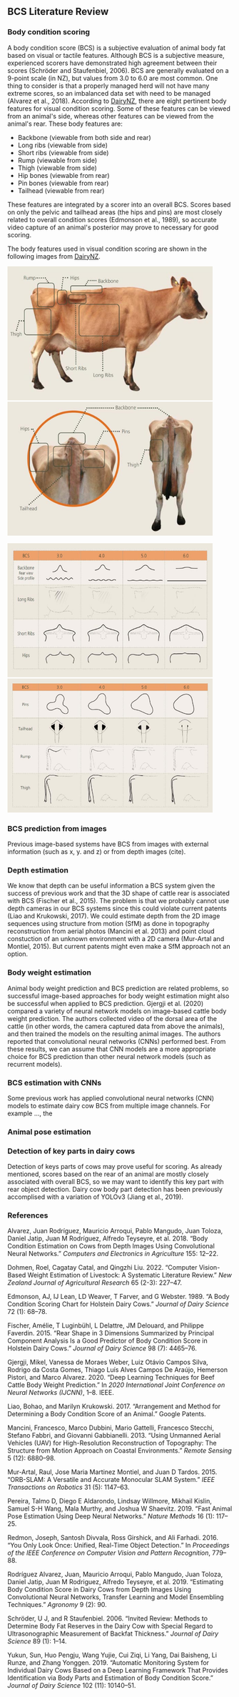 ## BCS Literature Review

### Body condition scoring
A body condition score (BCS) is a subjective evaluation of animal body fat based on visual or tactile features. Although BCS is a subjective measure, experienced scorers have demonstrated high agreement between their scores (Schröder and Staufenbiel, 2006). BCS are generally evaluated on a 9-point scale (in NZ), but values from 3.0 to 6.0 are most common. One thing to consider is that a properly managed herd will not have many extreme scores, so an imbalanced data set with need to be managed (Alvarez et al., 2018). According to [DairyNZ](https://www.dairynz.co.nz/animal/body-condition-scoring/how-to-bcs/), there are eight pertinent body features for visual condition scoring. Some of these features can be viewed from an animal's side, whereas other features can be viewed from the animal's rear. These body features are:

- Backbone (viewable from both side and rear)
- Long ribs (viewable from side)
- Short ribs (viewable from side)
- Rump (viewable from side)
- Thigh (viewable from side)
- Hip bones (viewable from rear)
- Pin bones (viewable from rear)
- Tailhead (viewable from rear)

These features are integrated by a scorer into an overall BCS. Scores based on only the pelvic and tailhead areas (the hips and pins) are most closely related to overall condition scores (Edmonson et al., 1989), so accurate video capture of an animal's posterior may prove to necessary for good scoring.

The body features used in visual condition scoring are shown in the following images from [DairyNZ](https://www.dairynz.co.nz/animal/body-condition-scoring/how-to-bcs/).

<p align="left">
  <img width="460" height="300" src="https://github.com/nckgreene/bcs.github.io/blob/master/img/bcs_critical_points_1.jpg">
  <img width="460" height="300" src="https://github.com/nckgreene/bcs.github.io/blob/master/img/bcs_critical_points_2.jpg">
</p>

<p align="left">
  <img width="460" height="300" src="https://github.com/nckgreene/bcs.github.io/blob/master/img/bcs_critical_points_3.jpg">
  <img width="460" height="300" src="https://github.com/nckgreene/bcs.github.io/blob/master/img/bcs_critical_points_4.jpg">
</p>


### BCS prediction from images
Previous image-based systems have BCS from images with external information (such as x, y. and z) or from depth images (cite). 


### Depth estimation
We know that depth can be useful information a BCS system given the success of previous work and that the 3D shape of cattle rear is associated with BCS (Fischer et al., 2015). The problem is that we probably cannot use depth cameras in our BCS systems since this could violate current patents (Liao and Krukowski, 2017). We could estimate depth from the 2D image sequences using structure from motion (SfM) as done in topography reconstruction from aerial photos (Mancini et al. 2013) and point cloud constuction of an unknown environment with a 2D camera (Mur-Artal and Montiel, 2015). But current patents might even make a SfM approach not an option.


### Body weight estimation
Animal body weight prediction and BCS prediction are related problems, so successful image-based approaches for body weight estimation might also be successful when applied to BCS prediction. Gjergji et al. (2020) compared a variety of neural network models on image-based cattle body weight prediction. The authors collected video of the dorsal area of the cattle (in other words, the camera captured data from above the animals), and then trained the models on the resulting animal images. The authors reported that convolutional neural networks (CNNs) performed best. From these results, we can assume that CNN models are a more appropriate choice for BCS prediction than other neural network models (such as recurrent models). 

### BCS estimation with CNNs
Some previous work has applied convolutional neural networks (CNN) models to estimate dairy cow BCS from multiple image channels. For example ..., the 


### Animal pose estimation


### Detection of key parts in dairy cows
Detection of keys parts of cows may prove useful for scoring. As already mentioned, scores based on the rear of an animal are mostly closely associated with overall BCS, so we may want to identify this key part with rear object detection. Dairy cow body part detection has been previously accomplised with a variation of YOLOv3 (Jiang et al., 2019).

### 



### References
Alvarez, Juan Rodrı́guez, Mauricio Arroqui, Pablo Mangudo, Juan Toloza,
Daniel Jatip, Juan M Rodrı́guez, Alfredo Teyseyre, et al. 2018. “Body
Condition Estimation on Cows from Depth Images Using Convolutional
Neural Networks.” *Computers and Electronics in Agriculture* 155: 12–22.

Dohmen, Roel, Cagatay Catal, and Qingzhi Liu. 2022. “Computer
Vision-Based Weight Estimation of Livestock: A Systematic Literature
Review.” *New Zealand Journal of Agricultural Research* 65 (2-3):
227–47.

Edmonson, AJ, IJ Lean, LD Weaver, T Farver, and G Webster. 1989. “A Body
Condition Scoring Chart for Holstein Dairy Cows.” *Journal of Dairy
Science* 72 (1): 68–78.

Fischer, Amélie, T Luginbühl, L Delattre, JM Delouard, and Philippe
Faverdin. 2015. “Rear Shape in 3 Dimensions Summarized by Principal
Component Analysis Is a Good Predictor of Body Condition Score in
Holstein Dairy Cows.” *Journal of Dairy Science* 98 (7): 4465–76.

Gjergji, Mikel, Vanessa de Moraes Weber, Luiz Otávio Campos Silva,
Rodrigo da Costa Gomes, Thiago Luı́s Alves Campos De Araújo, Hemerson
Pistori, and Marco Alvarez. 2020. “Deep Learning Techniques for Beef
Cattle Body Weight Prediction.” In *2020 International Joint Conference
on Neural Networks (IJCNN)*, 1–8. IEEE.

Liao, Bohao, and Marilyn Krukowski. 2017. “Arrangement and Method for
Determining a Body Condition Score of an Animal.” Google Patents.

Mancini, Francesco, Marco Dubbini, Mario Gattelli, Francesco Stecchi,
Stefano Fabbri, and Giovanni Gabbianelli. 2013. “Using Unmanned Aerial
Vehicles (UAV) for High-Resolution Reconstruction of Topography: The
Structure from Motion Approach on Coastal Environments.” *Remote
Sensing* 5 (12): 6880–98.

Mur-Artal, Raul, Jose Maria Martinez Montiel, and Juan D Tardos. 2015.
“ORB-SLAM: A Versatile and Accurate Monocular SLAM System.” *IEEE
Transactions on Robotics* 31 (5): 1147–63.

Pereira, Talmo D, Diego E Aldarondo, Lindsay Willmore, Mikhail Kislin,
Samuel S-H Wang, Mala Murthy, and Joshua W Shaevitz. 2019. “Fast Animal
Pose Estimation Using Deep Neural Networks.” *Nature Methods* 16 (1):
117–25.

Redmon, Joseph, Santosh Divvala, Ross Girshick, and Ali Farhadi. 2016.
“You Only Look Once: Unified, Real-Time Object Detection.” In
*Proceedings of the IEEE Conference on Computer Vision and Pattern
Recognition*, 779–88.

Rodrı́guez Alvarez, Juan, Mauricio Arroqui, Pablo Mangudo, Juan Toloza,
Daniel Jatip, Juan M Rodriguez, Alfredo Teyseyre, et al. 2019.
“Estimating Body Condition Score in Dairy Cows from Depth Images Using
Convolutional Neural Networks, Transfer Learning and Model Ensembling
Techniques.” *Agronomy* 9 (2): 90.

Schröder, U J, and R Staufenbiel. 2006. “Invited Review: Methods to
Determine Body Fat Reserves in the Dairy Cow with Special Regard to
Ultrasonographic Measurement of Backfat Thickness.” *Journal of Dairy
Science* 89 (1): 1–14.

Yukun, Sun, Huo Pengju, Wang Yujie, Cui Ziqi, Li Yang, Dai Baisheng, Li
Runze, and Zhang Yonggen. 2019. “Automatic Monitoring System for
Individual Dairy Cows Based on a Deep Learning Framework That Provides
Identification via Body Parts and Estimation of Body Condition Score.”
*Journal of Dairy Science* 102 (11): 10140–51.
